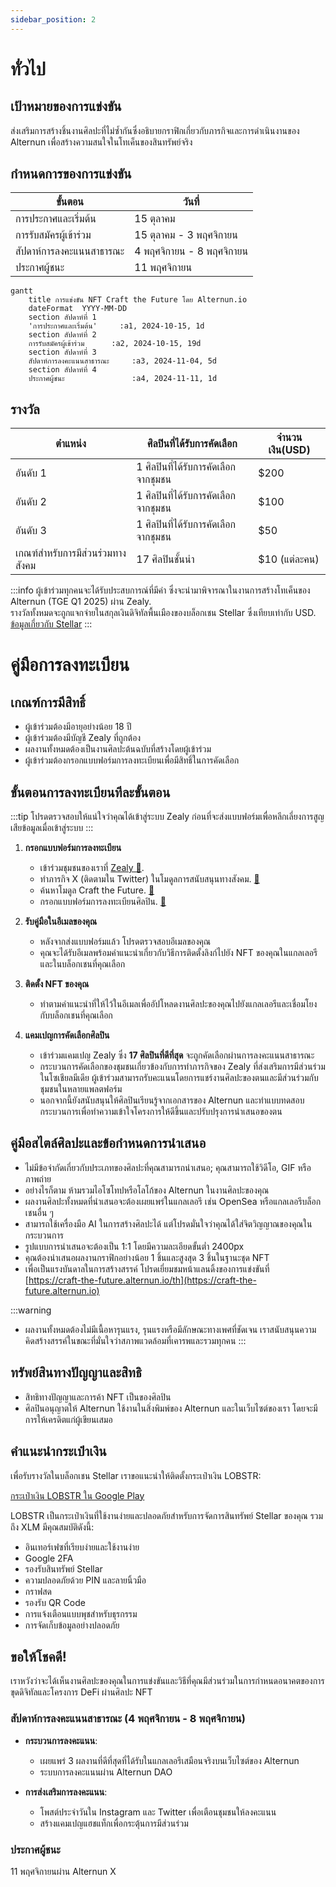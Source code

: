 ```yaml
---
sidebar_position: 2
---
```


# ทั่วไป

## เป้าหมายของการแข่งขัน
ส่งเสริมการสร้างชิ้นงานศิลปะที่ไม่ซ้ำกันซึ่งอธิบายกราฟิกเกี่ยวกับภารกิจและการดำเนินงานของ Alternun เพื่อสร้างความสนใจในโทเค็นของสินทรัพย์จริง

## กำหนดการของการแข่งขัน

| ขั้นตอน                  | วันที่                     |
| ---------------------- | ----------------------- |
| การประกาศและเริ่มต้น      | 15 ตุลาคม                |
| การรับสมัครผู้เข้าร่วม       | 15 ตุลาคม - 3 พฤศจิกายน   |
| สัปดาห์การลงคะแนนสาธารณะ | 4 พฤศจิกายน - 8 พฤศจิกายน |
| ประกาศผู้ชนะ             | 11 พฤศจิกายน             |

```mermaid
gantt
    title การแข่งขัน NFT Craft the Future โดย Alternun.io
    dateFormat  YYYY-MM-DD
    section สัปดาห์ที่ 1
    'การประกาศและเริ่มต้น'     :a1, 2024-10-15, 1d
    section สัปดาห์ที่ 2
    การรับสมัครผู้เข้าร่วม      :a2, 2024-10-15, 19d
    section สัปดาห์ที่ 3
    สัปดาห์การลงคะแนนสาธารณะ     :a3, 2024-11-04, 5d
    section สัปดาห์ที่ 4
    ประกาศผู้ชนะ               :a4, 2024-11-11, 1d
```

## รางวัล

| ตำแหน่ง                     | ศิลปินที่ได้รับการคัดเลือก          | จำนวนเงิน(USD) |
| ------------------------- | --------------------------- | ------------ |
| อันดับ 1                    | 1 ศิลปินที่ได้รับการคัดเลือกจากชุมชน | $200         |
| อันดับ 2                    | 1 ศิลปินที่ได้รับการคัดเลือกจากชุมชน | $100         |
| อันดับ 3                    | 1 ศิลปินที่ได้รับการคัดเลือกจากชุมชน | $50          |
| เกณฑ์สำหรับการมีส่วนร่วมทางสังคม | 17 ศิลปินชั้นนำ                  | $10 (แต่ละคน) |

:::info
ผู้เข้าร่วมทุกคนจะได้รับประสบการณ์ที่มีค่า ซึ่งจะนำมาพิจารณาในงานการสร้างโทเค็นของ Alternun (TGE Q1 2025) ผ่าน Zealy. \
รางวัลทั้งหมดจะถูกแจกจ่ายในสกุลเงินดิจิทัลพื้นเมืองของบล็อกเชน Stellar ซึ่งเทียบเท่ากับ USD. \
[ข้อมูลเกี่ยวกับ Stellar](https://stellarchain.io/)
:::
# คู่มือการลงทะเบียน

## เกณฑ์การมีสิทธิ์
- ผู้เข้าร่วมต้องมีอายุอย่างน้อย 18 ปี
- ผู้เข้าร่วมต้องมีบัญชี Zealy ที่ถูกต้อง
- ผลงานทั้งหมดต้องเป็นงานศิลปะต้นฉบับที่สร้างโดยผู้เข้าร่วม
- ผู้เข้าร่วมต้องกรอกแบบฟอร์มการลงทะเบียนเพื่อมีสิทธิ์ในการคัดเลือก

## ขั้นตอนการลงทะเบียนทีละขั้นตอน
:::tip
โปรดตรวจสอบให้แน่ใจว่าคุณได้เข้าสู่ระบบ Zealy ก่อนที่จะส่งแบบฟอร์มเพื่อหลีกเลี่ยงการสูญเสียข้อมูลเมื่อเข้าสู่ระบบ
:::

1. **กรอกแบบฟอร์มการลงทะเบียน**
   - เข้าร่วมชุมชนของเราที่ [Zealy 🔗](https://zealy.io/cw/alternun/invite/TTVWe--hMN2Y3N-ibl-XV).
   - ทำภารกิจ X (ติดตามใน Twitter) ในโมดูลการสนับสนุนทางสังคม. [🔗](https://zealy.io/cw/alternun/questboard/08729b66-f66a-4364-8691-6fbcffff4f0a/469c1245-ab3b-406c-8e9d-5c8e8c82a9cc)
   - ค้นหาโมดูล Craft the Future. [🔗](https://zealy.io/cw/alternun/questboard/c7da4780-1ad0-4ad8-8cb8-affbcff91ab2)
   - กรอกแบบฟอร์มการลงทะเบียนศิลปิน. [🔗](https://zealy.io/cw/alternun/questboard/c7da4780-1ad0-4ad8-8cb8-affbcff91ab2/1a7427e2-4ac4-4d0f-abb2-23ad8e19e456)

2. **รับคู่มือในอีเมลของคุณ**
   - หลังจากส่งแบบฟอร์มแล้ว โปรดตรวจสอบอีเมลของคุณ
   - คุณจะได้รับอีเมลพร้อมคำแนะนำเกี่ยวกับวิธีการติดตั้งลิงก์ไปยัง NFT ของคุณในแกลเลอรีและในบล็อกเชนที่คุณเลือก

3. **ติดตั้ง NFT ของคุณ**
   - ทำตามคำแนะนำที่ให้ไว้ในอีเมลเพื่ออัปโหลดงานศิลปะของคุณไปยังแกลเลอรีและเชื่อมโยงกับบล็อกเชนที่คุณเลือก

4. **แคมเปญการคัดเลือกศิลปิน**
   - เข้าร่วมแคมเปญ Zealy ซึ่ง **17 ศิลปินที่ดีที่สุด** จะถูกคัดเลือกผ่านการลงคะแนนสาธารณะ
   - กระบวนการคัดเลือกของชุมชนเกี่ยวข้องกับการทำภารกิจของ Zealy ที่ส่งเสริมการมีส่วนร่วมในโซเชียลมีเดีย ผู้เข้าร่วมสามารถรับคะแนนโดยการแชร์งานศิลปะของตนและมีส่วนร่วมกับชุมชนในหลายแพลตฟอร์ม
   - นอกจากนี้ยังสนับสนุนให้ศิลปินเรียนรู้จากเอกสารของ Alternun และทำแบบทดสอบกระบวนการเพื่อทำความเข้าใจโครงการให้ดีขึ้นและปรับปรุงการนำเสนอของตน

## คู่มือสไตล์ศิลปะและข้อกำหนดการนำเสนอ
- ไม่มีข้อจำกัดเกี่ยวกับประเภทของศิลปะที่คุณสามารถนำเสนอ; คุณสามารถใช้วิดีโอ, GIF หรือภาพถ่าย
- อย่างไรก็ตาม ห้ามรวมไอโซโทปหรือโลโก้ของ Alternun ในงานศิลปะของคุณ
- ผลงานศิลปะทั้งหมดที่นำเสนอจะต้องเผยแพร่ในแกลเลอรี เช่น OpenSea หรือแกลเลอรีบล็อกเชนอื่น ๆ
- สามารถใช้เครื่องมือ AI ในการสร้างศิลปะได้ แต่โปรดมั่นใจว่าคุณได้ใส่จิตวิญญาณของคุณในกระบวนการ
- รูปแบบการนำเสนอจะต้องเป็น 1:1 โดยมีความละเอียดขั้นต่ำ 2400px
- คุณต้องนำเสนอผลงานกราฟิกอย่างน้อย 1 ชิ้นและสูงสุด 3 ชิ้นในฐานะชุด NFT
- เพื่อเป็นแรงบันดาลในการสร้างสรรค์ โปรดเยี่ยมชมหน้าแลนดิ้งของการแข่งขันที่ [https://craft-the-future.alternun.io/th](https://craft-the-future.alternun.io)

:::warning
- ผลงานทั้งหมดต้องไม่มีเนื้อหารุนแรง, รุนแรงหรือมีลักษณะทางเพศที่ชัดเจน เราสนับสนุนความคิดสร้างสรรค์ในขณะที่มั่นใจว่าสภาพแวดล้อมที่เคารพและรวมทุกคน
:::

## ทรัพย์สินทางปัญญาและสิทธิ
- สิทธิทางปัญญาและการค้า NFT เป็นของศิลปิน 
- ศิลปินอนุญาตให้ Alternun ใช้งานในสิ่งพิมพ์ของ Alternun และในเว็บไซต์ของเรา โดยจะมีการให้เครดิตแก่ผู้เขียนเสมอ

## คำแนะนำกระเป๋าเงิน
เพื่อรับรางวัลในบล็อกเชน Stellar เราขอแนะนำให้ติดตั้งกระเป๋าเงิน LOBSTR:

[กระเป๋าเงิน LOBSTR ใน Google Play](https://play.google.com/store/apps/details?id=com.lobstr.client&hl=th_TH&pli=1)

LOBSTR เป็นกระเป๋าเงินที่ใช้งานง่ายและปลอดภัยสำหรับการจัดการสินทรัพย์ Stellar ของคุณ รวมถึง XLM มีคุณสมบัติดังนี้:
- อินเทอร์เฟซที่เรียบง่ายและใช้งานง่าย
- Google 2FA
- รองรับสินทรัพย์ Stellar
- ความปลอดภัยด้วย PIN และลายนิ้วมือ
- กราฟสด
- รองรับ QR Code
- การแจ้งเตือนแบบพุชสำหรับธุรกรรม
- การจัดเก็บข้อมูลอย่างปลอดภัย

## ขอให้โชคดี!

เราหวังว่าจะได้เห็นงานศิลปะของคุณในการแข่งขันและวิธีที่คุณมีส่วนร่วมในการกำหนดอนาคตของการขุดดิจิทัลและโครงการ DeFi ผ่านศิลปะ NFT

### สัปดาห์การลงคะแนนสาธารณะ (4 พฤศจิกายน - 8 พฤศจิกายน)
- **กระบวนการลงคะแนน**:
  - เผยแพร่ 3 ผลงานที่ดีที่สุดที่ได้รับในแกลเลอรีเสมือนจริงบนเว็บไซต์ของ Alternun
  - ระบบการลงคะแนนผ่าน Alternun DAO
  
- **การส่งเสริมการลงคะแนน**:
  - โพสต์ประจำวันใน Instagram และ Twitter เพื่อเตือนชุมชนให้ลงคะแนน
  - สร้างแคมเปญแฮชแท็กเพื่อกระตุ้นการมีส่วนร่วม

### ประกาศผู้ชนะ

11 พฤศจิกายนผ่าน Alternun X
